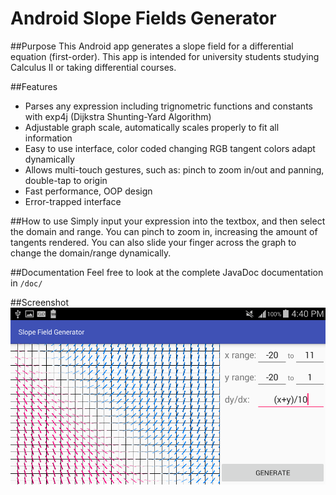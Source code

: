 # Android Slope Fields Generator


##Purpose
This Android app generates a slope field for a differential equation (first-order). This app is intended for university students studying Calculus II or taking differential courses.

##Features
* Parses any expression including trignometric functions and constants with exp4j (Dijkstra Shunting-Yard Algorithm)
* Adjustable graph scale, automatically scales properly to fit all information
* Easy to use interface, color coded changing RGB tangent colors adapt dynamically
* Allows multi-touch gestures, such as: pinch to zoom in/out and panning, double-tap to origin
* Fast performance, OOP design
* Error-trapped interface

##How to use
Simply input your expression into the textbox, and then select the domain and range. You can pinch to zoom in, increasing the amount of tangents rendered. You can also slide your finger across the graph to change the domain/range dynamically.

##Documentation
Feel free to look at the complete JavaDoc documentation in `/doc/`

##Screenshot
![Screen is not available](/screenshots/landscape-phone.png "Simple Slope Field")


